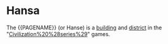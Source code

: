 # Hansa

The {{PAGENAME}} (or Hanse) is a [building](building) and [district](district) in the "[Civilization%20%28series%29](Civilization)" games.